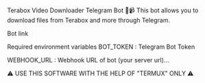 Terabox Video Downloader Telegram Bot 🤖📹
This bot allows you to download files from Terabox and more through Telegram.

Bot link

Required environment variables
BOT_TOKEN : Telegram Bot Token

WEBHOOK_URL : Webhook URL of bot (your server url)...



⚠️ USE THIS SOFTWARE  WITH THE HELP OF "TERMUX" ONLY ⚠️

